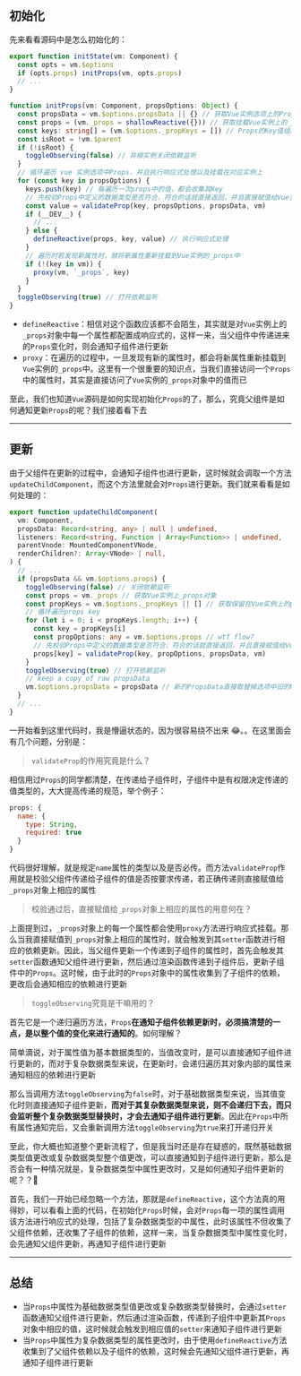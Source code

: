 ## 初始化

先来看看源码中是怎么初始化的：

```ts
export function initState(vm: Component) {
  const opts = vm.$options
  if (opts.props) initProps(vm, opts.props)
  // ...
}

function initProps(vm: Component, propsOptions: Object) {
  const propsData = vm.$options.propsData || {} // 获取Vue实例选项上的Props
  const props = (vm._props = shallowReactive({})) // 获取挂载Vue实例上的_props
  const keys: string[] = (vm.$options._propKeys = []) // Props的Key值组成的数组
  const isRoot = !vm.$parent
  if (!isRoot) {
    toggleObserving(false) // 非根实例关闭依赖监听
  }
  // 循环遍历 vue 实例选项中Props，并且执行响应式处理以及挂载在对应实例上
  for (const key in propsOptions) {
    keys.push(key) // 每遍历一次props中的值，都会收集其Key
    // 先校验Props中定义的数据类型是否符合，符合的话就直接返回，并且直接赋值给Vue实例上_props对象中相应的属性中
    const value = validateProp(key, propsOptions, propsData, vm)
    if (__DEV__) {
      // ...
    } else {
      defineReactive(props, key, value) // 执行响应式处理
    }
    // 遍历时若发现新属性时，就将新属性重新挂载到Vue实例的_props中
    if (!(key in vm)) {
      proxy(vm, `_props`, key)
    }
  }
  toggleObserving(true) // 打开依赖监听
}
```

- `defineReactive`：相信对这个函数应该都不会陌生，其实就是对`Vue`实例上的`_props`对象中每一个属性都配置成响应式的，这样一来，当父组件中传递进来的`Props`变化时，则会通知子组件进行更新
- `proxy`：在遍历的过程中，一旦发现有新的属性时，都会将新属性重新挂载到`Vue`实例的`_props`中。这里有一个很重要的知识点，当我们直接访问一个`Props`中的属性时，其实是直接访问了`Vue`实例的`_props`对象中的值而已

至此，我们也知道`Vue`源码是如何实现初始化`Props`的了，那么，究竟父组件是如何通知更新`Props`的呢？我们接着看下去

---

## 更新

由于父组件在更新的过程中，会通知子组件也进行更新，这时候就会调取一个方法`updateChildComponent`，而这个方法里就会对`Props`进行更新。我们就来看看是如何处理的：

```ts
export function updateChildComponent(
  vm: Component,
  propsData: Record<string, any> | null | undefined,
  listeners: Record<string, Function | Array<Function>> | undefined,
  parentVnode: MountedComponentVNode,
  renderChildren?: Array<VNode> | null,
) {
  // ...
  if (propsData && vm.$options.props) {
    toggleObserving(false) // 关闭依赖监听
    const props = vm._props // 获取Vue实例上_props对象
    const propKeys = vm.$options._propKeys || [] // 获取保留在Vue实例上的props key值
    // 循环遍历props key
    for (let i = 0; i < propKeys.length; i++) {
      const key = propKeys[i]
      const propOptions: any = vm.$options.props // wtf flow?
      // 先校验Props中定义的数据类型是否符合，符合的话就直接返回，并且直接赋值给Vue实例上_props对象中相应的属性中
      props[key] = validateProp(key, propOptions, propsData, vm)
    }
    toggleObserving(true) // 打开依赖监听
    // keep a copy of raw propsData
    vm.$options.propsData = propsData // 新的PropsData直接取替掉选项中旧的PropsData
  }
  // ...
}
```

一开始看到这里代码时，我是懵逼状态的，因为很容易绕不出来 😂。。在这里面会有几个问题，分别是：

> `validateProp`的作用究竟是什么？

相信用过`Props`的同学都清楚，在传递给子组件时，子组件中是有权限决定传递的值类型的，大大提高传递的规范，举个例子：

```js
props: {
  name: {
    type: String,
    required: true
  }
}
```

代码很好理解，就是规定`name`属性的类型以及是否必传。而方法`validateProp`作用就是校验父组件传递给子组件的值是否按要求传递，若正确传递则直接赋值给`_props`对象上相应的属性

> 校验通过后，直接赋值给`_props`对象上相应的属性的用意何在？

上面提到过，`_props`对象上的每一个属性都会使用`proxy`方法进行响应式挂载。那么当我直接赋值到`_props`对象上相应的属性时，就会触发到其`setter`函数进行相应的依赖更新。因此，当父组件更新一个传递到子组件的属性时，首先会触发其`setter`函数通知父组件进行更新，然后通过渲染函数传递到子组件后，更新子组件中的`Props`。这时候，由于此时的`Props`对象中的属性收集到了子组件的依赖，更改后会通知相应的依赖进行更新

> `toggleObserving`究竟是干嘛用的？

首先它是一个递归遍历方法，`Props`**在通知子组件依赖更新时，必须搞清楚的一点，是以整个值的变化来进行通知的**。如何理解？

简单滴说，对于属性值为基本数据类型的，当值改变时，是可以直接通知子组件进行更新的，而对于复杂数据类型来说，在更新时，会递归遍历其对象内部的属性来通知相应的依赖进行更新

那么当调用方法`toggleObserving`为`false`时，对于基础数据类型来说，当其值变化时则直接通知子组件更新，**而对于其复杂数据类型来说，则不会递归下去，而只会监听整个复杂数据类型替换时，才会去通知子组件进行更新**。因此在`Props`中所有属性通知完后，又会重新调用方法`toggleObserving`为`true`来打开递归开关

至此，你大概也知道整个更新流程了，但是我当时还是存在疑惑的，既然基础数据类型值更改或复杂数据类型整个值更改，可以直接通知到子组件进行更新，那么是否会有一种情况就是，复杂数据类型中属性更改时，又是如何通知子组件更新的呢？？🤔

首先，我们一开始已经忽略一个方法，那就是`defineReactive`，这个方法真的用得妙，可以看看上面的代码，在初始化`Props`时候，会对`Props`每一项的属性调用该方法进行响应式的处理，包括了复杂数据类型的中属性，此时该属性不但收集了父组件依赖，还收集了子组件的依赖，这样一来，当复杂数据类型中属性变化时，会先通知父组件更新，再通知子组件进行更新

---

## 总结

- 当`Props`中属性为基础数据类型值更改或复杂数据类型替换时，会通过`setter`函数通知父组件进行更新，然后通过渲染函数，传递到子组件中更新其`Props`对象中相应的值，这时候就会触发到相应值的`setter`来通知子组件进行更新
- 当`Props`中属性为复杂数据类型的属性更改时，由于使用`defineReactive`方法收集到了父组件依赖以及子组件的依赖，这时候会先通知父组件进行更新，再通知子组件进行更新
